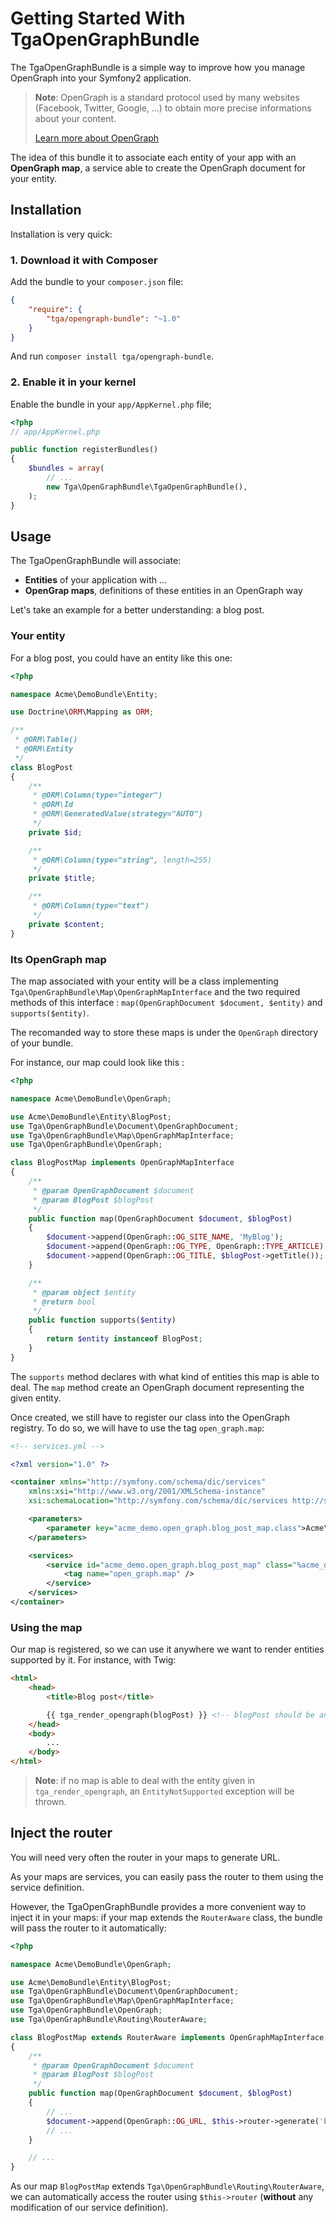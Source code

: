 Getting Started With TgaOpenGraphBundle
=======================================

The TgaOpenGraphBundle is a simple way to improve how you manage OpenGraph
into your Symfony2 application.

> **Note**: OpenGraph is a standard protocol used by many websites (Facebook,
> Twitter, Google, ...) to obtain more precise informations about your content.
>
> [Learn more about OpenGraph](http://ogp.me/)

The idea of this bundle it to associate each entity of your app with an **OpenGraph
map**, a service able to create the OpenGraph document for your entity.

Installation
------------

Installation is very quick:

### 1. Download it with Composer

Add the bundle to your `composer.json` file:

``` json
{
    "require": {
        "tga/opengraph-bundle": "~1.0"
    }
}
```

And run `composer install tga/opengraph-bundle`.

### 2. Enable it in your kernel

Enable the bundle in your `app/AppKernel.php` file;

``` php
<?php
// app/AppKernel.php

public function registerBundles()
{
    $bundles = array(
        // ...
        new Tga\OpenGraphBundle\TgaOpenGraphBundle(),
    );
}
```


Usage
-----

The TgaOpenGraphBundle will associate:

- **Entities** of your application with ...
- **OpenGrap maps**, definitions of these entities in an OpenGraph way


Let's take an example for a better understanding: a blog post.

### Your entity

For a blog post, you could have an entity like this one:

``` php
<?php

namespace Acme\DemoBundle\Entity;

use Doctrine\ORM\Mapping as ORM;

/**
 * @ORM\Table()
 * @ORM\Entity
 */
class BlogPost
{
    /**
     * @ORM\Column(type="integer")
     * @ORM\Id
     * @ORM\GeneratedValue(strategy="AUTO")
     */
    private $id;

    /**
     * @ORM\Column(type="string", length=255)
     */
    private $title;

    /**
     * @ORM\Column(type="text")
     */
    private $content;
}
```

### Its OpenGraph map

The map associated with your entity will be a class implementing
`Tga\OpenGraphBundle\Map\OpenGraphMapInterface` and the two required methods of this interface :
`map(OpenGraphDocument $document, $entity)` and `supports($entity)`.

The recomanded way to store these maps is under the `OpenGraph` directory of your bundle.

For instance, our map could look like this :

``` php
<?php

namespace Acme\DemoBundle\OpenGraph;

use Acme\DemoBundle\Entity\BlogPost;
use Tga\OpenGraphBundle\Document\OpenGraphDocument;
use Tga\OpenGraphBundle\Map\OpenGraphMapInterface;
use Tga\OpenGraphBundle\OpenGraph;

class BlogPostMap implements OpenGraphMapInterface
{
    /**
     * @param OpenGraphDocument $document
     * @param BlogPost $blogPost
     */
    public function map(OpenGraphDocument $document, $blogPost)
    {
        $document->append(OpenGraph::OG_SITE_NAME, 'MyBlog');
        $document->append(OpenGraph::OG_TYPE, OpenGraph::TYPE_ARTICLE);
        $document->append(OpenGraph::OG_TITLE, $blogPost->getTitle());
    }

    /**
     * @param object $entity
     * @return bool
     */
    public function supports($entity)
    {
        return $entity instanceof BlogPost;
    }
}
```

The `supports` method declares with what kind of entities this map is able to deal.
The `map` method create an OpenGraph document representing the given entity.

Once created, we still have to register our class into the OpenGraph registry. To do so,
we will have to use the tag `open_graph.map`:

``` xml
<!-- services.yml -->

<?xml version="1.0" ?>

<container xmlns="http://symfony.com/schema/dic/services"
    xmlns:xsi="http://www.w3.org/2001/XMLSchema-instance"
    xsi:schemaLocation="http://symfony.com/schema/dic/services http://symfony.com/schema/dic/services/services-1.0.xsd">

    <parameters>
        <parameter key="acme_demo.open_graph.blog_post_map.class">Acme\DemoBundle\OpenGraph\BlogPostMap</parameter>
    </parameters>

    <services>
        <service id="acme_demo.open_graph.blog_post_map" class="%acme_demo.open_graph.blog_post_map.class%">
            <tag name="open_graph.map" />
        </service>
    </services>
</container>
```

### Using the map

Our map is registered, so we can use it anywhere we want to render entities supported by it.
For instance, with Twig:


``` html
<html>
    <head>
        <title>Blog post</title>

        {{ tga_render_opengraph(blogPost) }} <!-- blogPost should be an instance of BlogPost -->
    </head>
    <body>
        ...
    </body>
</html>
```

> **Note**: if no map is able to deal with the entity given in `tga_render_opengraph`,
> an `EntityNotSupported` exception will be thrown.


Inject the router
-----------------

You will need very often the router in your maps to generate URL.

As your maps are services, you can easily pass the router to them using the service definition.

However, the TgaOpenGraphBundle provides a more convenient way to inject it in your maps:
if your map extends the `RouterAware` class, the bundle will pass the router
to it automatically:

``` php
<?php

namespace Acme\DemoBundle\OpenGraph;

use Acme\DemoBundle\Entity\BlogPost;
use Tga\OpenGraphBundle\Document\OpenGraphDocument;
use Tga\OpenGraphBundle\Map\OpenGraphMapInterface;
use Tga\OpenGraphBundle\OpenGraph;
use Tga\OpenGraphBundle\Routing\RouterAware;

class BlogPostMap extends RouterAware implements OpenGraphMapInterface
{
    /**
     * @param OpenGraphDocument $document
     * @param BlogPost $blogPost
     */
    public function map(OpenGraphDocument $document, $blogPost)
    {
        // ...
        $document->append(OpenGraph::OG_URL, $this->router->generate('blog_view', [ 'id' => $blogPost->getId() ]));
        // ...
    }

    // ...
}
```

As our map `BlogPostMap` extends `Tga\OpenGraphBundle\Routing\RouterAware`,
we can automatically access the router using `$this->router` (**without** any
modification of our service definition).